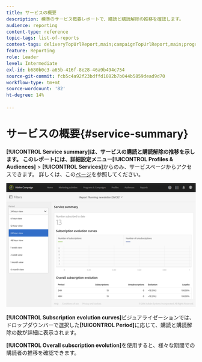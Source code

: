```yaml
---
title: サービスの概要
description: 標準のサービス概要レポートで、購読と購読解除の推移を確認します。
audience: reporting
content-type: reference
topic-tags: list-of-reports
context-tags: deliveryTopUrlReport,main;campaignTopUrlReport,main;programTopUrlReport,main
feature: Reporting
role: Leader
level: Intermediate
exl-id: b680b0c3-a65b-416f-8e28-46a9b494c754
source-git-commit: fcb5c4a92f23bdffd1082b7b044b5859dead9d70
workflow-type: tm+mt
source-wordcount: '82'
ht-degree: 14%

---
```


# サービスの概要{#service-summary}

**[!UICONTROL Service summary]**は、サービスの購読と購読解除の推移を示します。
このレポートには、詳細設定メニュー**[!UICONTROL Profiles & Audiences]** > **[!UICONTROL Services]**&#x200B;からのみ、サービスページからアクセスできます。 詳しくは、この[ページ](../../audiences/using/monitoring-subscriptions.md#service-reports)を参照してください。

![](assets/service-summary.png)

**[!UICONTROL Subscription evolution curves]**&#x200B;ビジュアライゼーションでは、ドロップダウンバーで選択した&#x200B;**[!UICONTROL Period]**&#x200B;に応じて、購読と購読解除の数が詳細に表示されます。

**[!UICONTROL Overall subscription evolution]**&#x200B;を使用すると、様々な期間での購読者の推移を確認できます。
